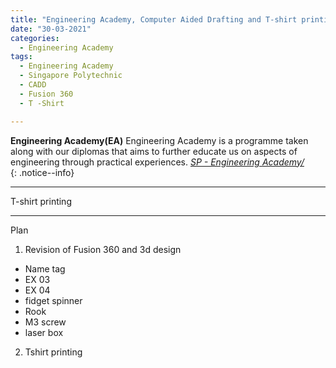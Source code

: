 ```yaml
---
title: "Engineering Academy, Computer Aided Drafting and T-shirt printing"
date: "30-03-2021"
categories:
  - Engineering Academy
tags:
  - Engineering Academy
  - Singapore Polytechnic
  - CADD
  - Fusion 360
  - T -Shirt

---
```


**Engineering Academy(EA)** Engineering Academy is a programme taken along with our diplomas that aims to further educate us on aspects of engineering through practical experiences. 
<cite><a href="https://www.sp.edu.sg/engineering-cluster/engineering-academy">SP - Engineering Academy/</a></cite>  
{: .notice--info}






***

T-shirt printing

***


Plan
1. Revision of Fusion 360 and 3d design
- Name tag
- EX 03
- EX 04
- fidget spinner
- Rook
- M3 screw
- laser box

2. Tshirt printing

